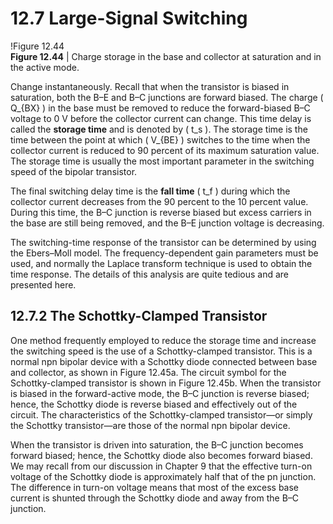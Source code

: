 # 12.7 Large-Signal Switching

!Figure 12.44  
**Figure 12.44** | Charge storage in the base and collector at saturation and in the active mode.

Change instantaneously. Recall that when the transistor is biased in saturation, both the B–E and B–C junctions are forward biased. The charge \( Q_{BX} \) in the base must be removed to reduce the forward-biased B–C voltage to 0 V before the collector current can change. This time delay is called the **storage time** and is denoted by \( t_s \). The storage time is the time between the point at which \( V_{BE} \) switches to the time when the collector current is reduced to 90 percent of its maximum saturation value. The storage time is usually the most important parameter in the switching speed of the bipolar transistor.

The final switching delay time is the **fall time** \( t_f \) during which the collector current decreases from the 90 percent to the 10 percent value. During this time, the B–C junction is reverse biased but excess carriers in the base are still being removed, and the B–E junction voltage is decreasing.

The switching-time response of the transistor can be determined by using the Ebers–Moll model. The frequency-dependent gain parameters must be used, and normally the Laplace transform technique is used to obtain the time response. The details of this analysis are quite tedious and are presented here.

## 12.7.2 The Schottky-Clamped Transistor

One method frequently employed to reduce the storage time and increase the switching speed is the use of a Schottky-clamped transistor. This is a normal npn bipolar device with a Schottky diode connected between base and collector, as shown in Figure 12.45a. The circuit symbol for the Schottky-clamped transistor is shown in Figure 12.45b. When the transistor is biased in the forward-active mode, the B–C junction is reverse biased; hence, the Schottky diode is reverse biased and effectively out of the circuit. The characteristics of the Schottky-clamped transistor—or simply the Schottky transistor—are those of the normal npn bipolar device.

When the transistor is driven into saturation, the B–C junction becomes forward biased; hence, the Schottky diode also becomes forward biased. We may recall from our discussion in Chapter 9 that the effective turn-on voltage of the Schottky diode is approximately half that of the pn junction. The difference in turn-on voltage means that most of the excess base current is shunted through the Schottky diode and away from the B–C junction.